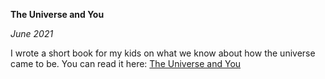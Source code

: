 **The Universe and You**

*June 2021*

I wrote a short book for my kids on what we know about how the universe came to be. You can read it here: [The Universe and You](blogs/uploads/2f_book.pdf)
